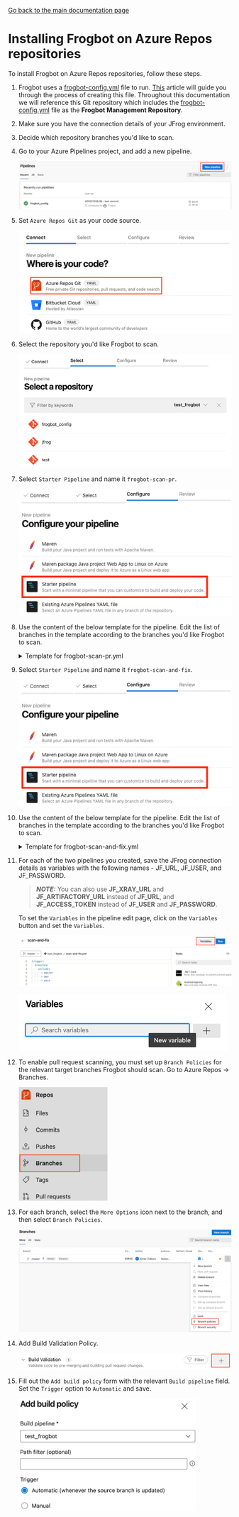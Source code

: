[Go back to the main documentation page](../README.md)

# Installing Frogbot on Azure Repos repositories

To install Frogbot on Azure Repos repositories, follow these steps.

1. Frogbot uses a [frogbot-config.yml](templates/.frogbot/frogbot-config.yml) file to run. [This](frogbot-config.md) article will guide you through the process of creating this file. Throughout this documentation we will reference this Git repository which includes the [frogbot-config.yml](templates/.frogbot/frogbot-config.yml) file as the **Frogbot Management Repository**.

2. Make sure you have the connection details of your JFrog environment.

3. Decide which repository branches you'd like to scan.

4. Go to your Azure Pipelines project, and add a new pipeline.

   ![azure-new-pipeline.png](../images/azure-new-pipeline.png)

5. Set `Azure Repos Git` as your code source.

   ![azure-set-code-source.png.png](../images/azure-set-code-source.png)

6. Select the repository you'd like Frogbot to scan.

   ![azure-select-repo-to-test.png](../images/azure-select-repo-to-test.png)

7. Select `Starter Pipeline` and name it `frogbot-scan-pr`.

   ![azure-starter-pipeline.png](../images/azure-starter-pipeline.png)

8. Use the content of the below template for the pipeline. Edit the list of branches in the template according to the branches you'd like Frogbot to scan.

    <details>
      <summary>Template for frogbot-scan-pr.yml</summary>

    ```yml
    # Select on which branches to trigger the pipeline
    trigger:
      branches:
        include:
          - master
          - dev
          - main
    
    pool:
       vmImage: ubuntu-latest
    
    jobs:
       - job:
         condition: and(succeeded(), eq(variables['Build.Reason'], 'PullRequest'))
         displayName: "Frogbot Scan Pull Request"
         steps:
            - task: CmdLine@2
              displayName: 'Download and Run Frogbot'
              env:
                 # [Mandatory]
                 # Azure Repos personal access token with Code -> Read & Write permissions
                 JF_GIT_TOKEN: $(USER_TOKEN)
    
                 # [Mandatory only for projects which use npm, yarn 2, NuGet and .NET to download their dependencies]
                 # The command that installs the project dependencies (e.g "npm i", "nuget restore" or "dotnet restore")
                 JF_INSTALL_DEPS_CMD: ""
    
                 # [Mandatory]
                 # JFrog platform URL (This functionality requires version 3.29.0 or above of Xray)
                 JF_URL: $(JF_URL)
    
                 # [Mandatory if JF_ACCESS_TOKEN is not provided]
                 # JFrog user and password with 'read' permissions for Xray
                 JF_USER: $(JF_USER)
                 JF_PASSWORD: $(JF_PASSWORD)
    
                 # [Mandatory if JF_USER and JF_PASSWORD are not provided]
                 # JFrog access token with 'read' permissions for Xray
                 # JF_ACCESS_TOKEN: $(JF_ACCESS_TOKEN)
    
                 # [Optional, default: "."]
                 # Relative path to the project in the git repository
                 # JF_WORKING_DIR: path/to/project/dir
    
                 # [Optional]
                 # Xray Watches. Learn more about them here: https://www.jfrog.com/confluence/display/JFROG/Configuring+Xray+Watches
                 # JF_WATCHES: <watch-1>,<watch-2>...<watch-n>
    
                 # [Optional]
                 # JFrog project. Learn more about it here: https://www.jfrog.com/confluence/display/JFROG/Projects
                 # JF_PROJECT: <project-key>
    
                 # [Optional, default: "FALSE"]
                 # Displays all existing vulnerabilities, including the ones that were added by the pull request.
                 # JF_INCLUDE_ALL_VULNERABILITIES: "TRUE"
    
                 # [Optional, default: "TRUE"]
                 # Fails the Frogbot task if any security issue is found.
                 # JF_FAIL: "FALSE"
    
                 # Predefined Azure Pipelines variables. There's no need to set them.
                 JF_GIT_PULL_REQUEST_ID: $(System.PullRequest.PullRequestId)
                 JF_GIT_PROJECT: $(System.TeamProject)
                 JF_GIT_REPO: $(Build.Repository.Name)
                 JF_GIT_API_ENDPOINT: $(System.CollectionUri)
                 JF_GIT_BASE_BRANCH: $(System.PullRequest.TargetBranch)
                 JF_GIT_OWNER: $(System.TeamProject)
                 JF_GIT_PROVIDER: 'azureRepos'
    
              inputs:
                script: |
                  curl -fLg "https://releases.jfrog.io/artifactory/frogbot/v2/[RELEASE]/getFrogbot.sh" | sh
                  ./frogbot spr
    ```

   Edit the yaml of the pipeline you created, and set the relevant branches to be scanned, as well as the remaining mandatory `Variables`.

    </details>

9. Select `Starter Pipeline` and name it `frogbot-scan-and-fix`.

   ![azure-starter-pipeline.png](../images/azure-starter-pipeline.png)

10. Use the content of the below template for the pipeline. Edit the list of branches in the template according to the branches you'd like Frogbot to scan.

     <details>
       <summary>Template for frogbot-scan-and-fix.yml</summary>

     ```yaml
     # Select on which branches to trigger the pipeline
     trigger:
       branches:
         include:
          - master
          - dev
          - main
    
     pr: none
    
     pool:
        vmImage: ubuntu-latest
    
     jobs:
        - job:
          displayName: "Frogbot Scan and Fix"
          condition: and(succeeded(), eq(variables['Build.Reason'], 'IndividualCI'))
          steps:
             - task: CmdLine@2
               displayName: 'Download and Run Frogbot'
               env:
                  # [Mandatory]
                  # Azure Repos personal access token with Code -> Read & Write permissions
                  JF_GIT_TOKEN: $(USER_TOKEN)
    
                  # [Mandatory only for projects which use npm, yarn 2, NuGet and .NET to download their dependencies]
                  # The command that installs the project dependencies (e.g "npm i", "nuget restore" or "dotnet restore")
                  JF_INSTALL_DEPS_CMD: ""
    
                  # [Mandatory]
                  # JFrog platform URL (This functionality requires version 3.29.0 or above of Xray)
                  JF_URL: $(JF_URL)
    
                  # [Mandatory if JF_ACCESS_TOKEN is not provided]
                  # JFrog user and password with 'read' permissions for Xray
                  JF_USER: $(JF_USER)
                  JF_PASSWORD: $(JF_PASSWORD)
    
                  # [Mandatory if JF_USER and JF_PASSWORD are not provided]
                  # JFrog access token with 'read' permissions for Xray
                  # JF_ACCESS_TOKEN: $(JF_ACCESS_TOKEN)
    
                  # [Optional, default: "."]
                  # Relative path to the project in the git repository
                  # JF_WORKING_DIR: path/to/project/dir
    
                  # [Optional]
                  # Xray Watches. Learn more about them here: https://www.jfrog.com/confluence/display/JFROG/Configuring+Xray+Watches
                  # JF_WATCHES: <watch-1>,<watch-2>...<watch-n>
    
                  # [Optional]
                  # JFrog project. Learn more about it here: https://www.jfrog.com/confluence/display/JFROG/Projects
                  # JF_PROJECT: <project-key>
    
                  # [Optional, default: "FALSE"]
                  # Displays all existing vulnerabilities, including the ones that were added by the pull request.
                  # JF_INCLUDE_ALL_VULNERABILITIES: "TRUE"
    
                  # [Optional, default: "TRUE"]
                  # Fails the Frogbot task if any security issue is found.
                  # JF_FAIL: "FALSE"
    
                  # Predefined Azure Pipelines variables. There's no need to set them.
                  JF_GIT_PROJECT: $(System.TeamProject)
                  JF_GIT_REPO: $(Build.Repository.Name)
                  JF_GIT_API_ENDPOINT: $(System.CollectionUri)
                  JF_GIT_BASE_BRANCH: $(Build.SourceBranchName)
                  JF_GIT_OWNER: $(System.TeamProject)
                  JF_GIT_PROVIDER: 'azureRepos'
    
               inputs:
                  script: |
                     curl -fLg "https://releases.jfrog.io/artifactory/frogbot/v2/[RELEASE]/getFrogbot.sh" | sh
                     ./frogbot cfpr
     ```

    Edit the yaml of the pipeline you created, and set the relevant branches to be scanned, as well as the remaining mandatory `Variables`.
     </details>

11. For each of the two pipelines you created, save the JFrog connection details as variables with the following names - JF_URL, JF_USER, and JF_PASSWORD.

    > **_NOTE:_** You can also use **JF_XRAY_URL** and **JF_ARTIFACTORY_URL** instead of **JF_URL**, and **JF_ACCESS_TOKEN**
    > instead of **JF_USER** and **JF_PASSWORD**.

    To set the `Variables` in the pipeline edit page, click on the `Variables` button and set the `Variables`.

    ![variables_button.png](../images/azure-variables-button.png)

    ![img_1.png](../images/azure-new-variable.png)

12. To enable pull request scanning, you must set up `Branch Policies` for the relevant target branches Frogbot should scan. Go to Azure Repos -> Branches.

    <img src="../images/azure-branches.png" alt="azure-branches.png" width="200"/>

13. For each branch, select the `More Options` icon next to the branch, and then select `Branch Policies`.

    <img src="../images/azure-branch-policies.png" alt="azure-branch-policies.png" width="800"/>

14. Add Build Validation Policy.

    ![azure-build-validation.png](../images/azure-build-validation.png)

15. Fill out the `Add build policy` form with the relevant `Build pipeline` field. Set the `Trigger` option to `Automatic` and save.

    <img src="../images/azure-build-policy.png" alt="azure-build-policy.png" width="400"/>
